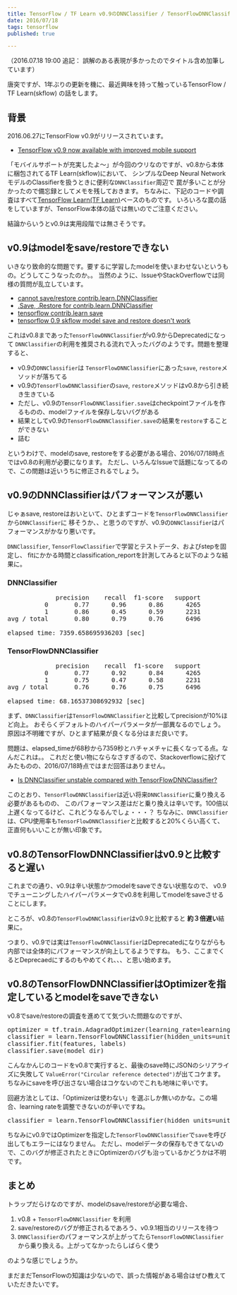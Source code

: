 ```yaml
---
title: TensorFlow / TF Learn v0.9のDNNClassifier / TensorFlowDNNClassifierの罠
date: 2016/07/18
tags: tensorflow
published: true

---
```


（2016.07.18 19:00 追記： 誤解のある表現が多かったのでタイトル含め加筆しています）

唐突ですが、1年ぶりの更新を機に、最近興味を持って触っているTensorFlow / TF Learn(skflow) の話をします。

## 背景
2016.06.27にTensorFlow v0.9がリリースされています。

- [TensorFlow v0.9 now available with improved mobile support](https://developers.googleblog.com/2016/06/tensorflow-v09-now-available-with.html)

「モバイルサポートが充実したよ〜」が今回のウリなのですが、v0.8から本体に梱包されてるTF Learn(skflow)において、
シンプルなDeep Neural NetworkモデルのClassifierを扱うときに便利な`DNNClassifier`周辺で
罠が多いことが分かったので備忘録としてメモを残しておきます。
ちなみに、下記のコードや調査はすべて[TensorFlow Learn(TF Learn)](https://github.com/tensorflow/tensorflow/tree/master/tensorflow/contrib/learn/python/learn)ベースのものです。
いろいろな罠の話をしていますが、TensorFlow本体の話では無いのでご注意ください。

結論からいうとv0.9は実用段階では無さそうです。

## v0.9はmodelをsave/restoreできない

いきなり致命的な問題です。要するに学習したmodelを使いまわせないというもの。どうしてこうなったのか。。
当然のように、IssueやStackOverflowでは同様の質問が乱立しています。

- [cannot save/restore contrib.learn.DNNClassifier](https://github.com/tensorflow/tensorflow/issues/3340)
- [.Save, .Restore for contrib.learn.DNNClassifier](https://github.com/tensorflow/tensorflow/issues/3306)
- [tensorflow contrib.learn save](http://stackoverflow.com/questions/38364438/tensorflow-contrib-learn-save)
- [tensorflow 0.9 skflow model save and restore doesn't work](http://stackoverflow.com/questions/38223839/tensorflow-0-9-skflow-model-save-and-restore-doesnt-work)

これはv0.8まであった`TensorFlowDNNClassifier`がv0.9からDeprecatedになって
`DNNClassifier`の利用を推奨される流れで入ったバグのようです。問題を整理すると、

- v0.9の`DNNClassifier`は `TensorFlowDNNClassifier`にあった`save`, `restore`メソッドが落ちてる
- v0.9の`TensorFlowDNNClassifier`の`save`, `restore`メソッドはv0.8から引き続き生きている
 - ただし、v0.9の`TensorFlowDNNClassifier.save`はcheckpointファイルを作るものの、modelファイルを保存しないバグがある
 - 結果としてv0.9の`TensorFlowDNNClassifier.save`の結果を`restore`することができない
 - 詰む

というわけで、modelのsave, restoreをする必要がある場合、2016/07/18時点ではv0.8の利用が必要になります。
ただし、いろんなIssueで話題になってるので、この問題は近いうちに修正されるでしょう。

## v0.9のDNNClassifierはパフォーマンスが悪い
じゃぁsave, restoreはおいといて、ひとまずコードを`TensorFlowDNNClassifier`から`DNNClassifier`に
移そうか、、と思うのですが、v0.9の`DNNClassifier`はパフォーマンスがかなり悪いです。

`DNNClassifier`, `TensorFlowClassifier`で学習とテストデータ、およびstepを固定し、
fitにかかる時間とclassification_reportを計測してみると以下のような結果に。

### DNNClassifier

<pre>
             precision    recall  f1-score   support
          0       0.77      0.96      0.86      4265
          1       0.86      0.45      0.59      2231
avg / total       0.80      0.79      0.76      6496

elapsed_time: 7359.658695936203 [sec]
</pre>

### TensorFlowDNNClassifier

<pre>
             precision    recall  f1-score   support
          0       0.77      0.92      0.84      4265
          1       0.75      0.47      0.58      2231
avg / total       0.76      0.76      0.75      6496

elapsed_time: 68.16537308692932 [sec]
</pre>

まず、`DNNClassifier`は`TensorFlowDNNClassifier`と比較してprecisionが10%ほど向上。
おそらくデフォルトのハイパーパラメータが一部異なるのでしょう。原因は不明確ですが、ひとまず結果が良くなる分はまだ良いです。

問題は、elapsed_timeが68秒から7359秒とハチャメチャに長くなってる点。なんだこれは。。
これだと使い物にならなさすぎるので、Stackoverflowに投げてみたものの、2016/07/18時点ではまだ回答はありません。

- [Is DNNClassifier unstable compared with TensorFlowDNNClassifier?](http://stackoverflow.com/questions/38413172/is-dnnclassifier-unstable-compared-with-tensorflowdnnclassifier)

このとおり、`TensorFlowDNNClassifier`は近い将来`DNNClassifier`に乗り換える必要があるものの、
このパフォーマンス差はだと乗り換えは辛いです。100倍以上遅くなってるけど、これどうなるんでしょ・・・？
ちなみに、`DNNClassifier`は、CPU使用率も`TensorFlowDNNClassifier`と比較すると20%くらい高くて、
正直何もいいことが無い印象です。

## v0.8のTensorFlowDNNClassifierはv0.9と比較すると遅い

これまでの通り、v0.9は辛い状態かつmodelをsaveできない状態なので、
v0.9でチューニングしたハイパーパラメータでv0.8を利用してmodelをsaveさせることにします。

ところが、v0.8の`TensorFlowDNNClassifier`はv0.9と比較すると **約３倍遅い**結果に。

つまり、v0.9では実は`TensorFlowDNNClassifier`はDeprecatedになりながらも
内部では全体的にパフォーマンスが向上してるようですね。
もう、ここまでくるとDeprecaedにするのもやめてくれ、、、と思い始めます。

## v0.8のTensorFlowDNNClassifierはOptimizerを指定しているとmodelをsaveできない

v0.8でsave/restoreの調査を進めてて気づいた問題なのですが、

<pre>
optimizer = tf.train.AdagradOptimizer(learning_rate=learning_rate)
classifier = learn.TensorFlowDNNClassifier(hidden_units=units, n_classes=n_classes, steps=steps, optimizer=optimizer)
classifier.fit(features, labels)
classifier.save(model_dir)
</pre>

こんなかんじのコードをv0.8で実行すると、最後のsave時にJSONのシリアライズに失敗して
`ValueError("Circular reference detected")`が出てコケます。
ちなみにsaveを呼び出さない場合はコケないのでこれも地味に辛いです。

回避方法としては、「Optimizerは使わない」を選ぶしか無いのかな。この場合、learning rateを調整できないのが辛いですね。

<pre>
classifier = learn.TensorFlowDNNClassifier(hidden_units=units, n_classes=n_classes, steps=steps)
</pre>

ちなみにv0.9ではOptimizerを指定した`TensorFlowDNNClassifier`で`save`を呼び出してもエラーにはなりません。
ただし、modelデータの保存もできてないので、このバグが修正されたときにOptimizerのバグも治っているかどうかは不明です。

## まとめ

トラップだらけなのですが、modelのsave/restoreが必要な場合、

1. v0.8 + `TensorFlowDNNClassifier` を利用
2. save/restoreのバグが修正されるであろう、v0.9.1相当のリリースを待つ
3. `DNNClassifier`のパフォーマンスが上がってたら`TensorFlowDNNClassifier`から乗り換える。上がってなかったらしばらく使う

のような感じでしょうか。

まだまだTensorFlowの知識は少ないので、誤った情報がある場合はぜひ教えていただきたいです。


